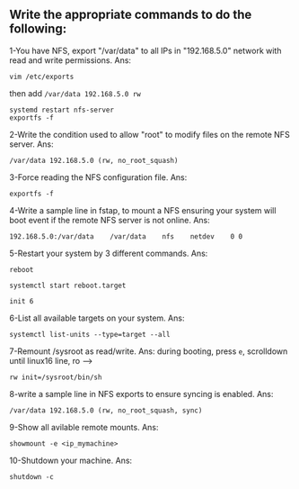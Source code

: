 Write the appropriate commands to do the following:
---------------------------------------------------
1-You have NFS, export "/var/data" to all IPs in "192.168.5.0" network with read and write permissions.
Ans: 
```
vim /etc/exports
```
then add `/var/data 192.168.5.0 rw`
```
systemd restart nfs-server
exportfs -f
```
2-Write the condition used to allow "root" to modify files on the remote NFS server.
Ans:
```
/var/data 192.168.5.0 (rw, no_root_squash) 
```
3-Force reading the NFS configuration file.
Ans:
```
exportfs -f
```
4-Write a sample line in fstap, to mount a NFS ensuring your system will boot event if the remote NFS
  server is not online.
Ans:
```
192.168.5.0:/var/data    /var/data    nfs    netdev    0 0
```
5-Restart your system by 3 different commands.
Ans:
```
reboot
```
```
systemctl start reboot.target
```
```
init 6
```

6-List all available targets on your system.
Ans:
```
systemctl list-units --type=target --all
```

7-Remount /sysroot as read/write.
Ans:
during booting, press `e`, scrolldown until linux16 line, ro --> 
```
rw init=/sysroot/bin/sh
```

8-write a sample line in NFS exports to ensure syncing is enabled.
Ans:
```
/var/data 192.168.5.0 (rw, no_root_squash, sync)
```
9-Show all avilable remote mounts.
Ans:
```
showmount -e <ip_mymachine>
```
10-Shutdown your machine.
Ans:
```
shutdown -c
```
